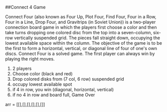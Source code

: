 ##Connect 4 Game

Connect Four (also known as Four Up, Plot Four, Find Four, Four in a Row, Four in a Line, Drop Four, and Gravitrips (in Soviet Union)) is a two-player connection board game in which the players first choose a color and then take turns dropping one colored disc from the top into a seven-column, six-row vertically suspended grid. The pieces fall straight down, occupying the lowest available space within the column. The objective of the game is to be the first to form a horizontal, vertical, or diagonal line of four of one's own discs. Connect Four is a solved game. The first player can always win by playing the right moves.

1) 2 players
2) Choose color (black and red)
3) Drop colored disks from (7 col, 6 row) suspended grid
4) occupy lowest available spot
5) if 4 in row, you win (diagonal, horizontal, vertical)
6) if no 4 in row and board full, Game Over


arr = [[],[],[],[],[],[]]